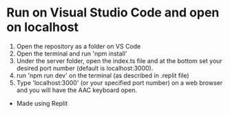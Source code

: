 # Run on Visual Studio Code and open on localhost
1. Open the repository as a folder on VS Code
2. Open the terminal and run 'npm install'
3. Under the server folder, open the index.ts file and at the bottom set your desired port number (default is localhost:3000).
4. run 'npm run dev' on the terminal (as described in .replit file)
5. Type 'localhost:3000' (or your specified port number) on a web browser and you will have the AAC keyboard open.
- Made using Replit
